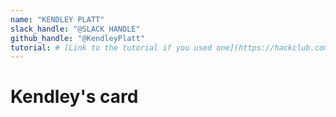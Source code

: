 ```yaml
---
name: "KENDLEY PLATT"
slack_handle: "@SLACK HANDLE"
github_handle: "@KendleyPlatt"
tutorial: # [Link to the tutorial if you used one](https://hackclub.com/)
---
```


# Kendley's card

<!-- There are 5 different parts and you tap it on you phone and it sends a NFC signal. It will flash the led on the card and take you to the website.  

<!-- $20.58

<!-- Tell us a little bit about your design process. What were some challenges? What helped? ***Totally optional*** -->
